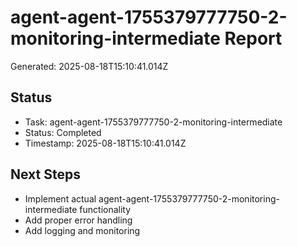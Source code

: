 # agent-agent-1755379777750-2-monitoring-intermediate Report

Generated: 2025-08-18T15:10:41.014Z

## Status
- Task: agent-agent-1755379777750-2-monitoring-intermediate
- Status: Completed
- Timestamp: 2025-08-18T15:10:41.014Z

## Next Steps
- Implement actual agent-agent-1755379777750-2-monitoring-intermediate functionality
- Add proper error handling
- Add logging and monitoring
